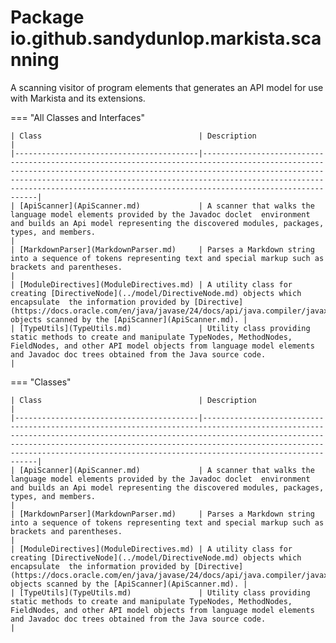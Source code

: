 
# Package io.github.sandydunlop.markista.scanning


A scanning visitor of program elements that generates an API model for use with Markista and its extensions.

=== "All Classes and Interfaces"

    | Class                                   | Description                                                                                                                                                                                                                                                                                                             |
    |-----------------------------------------|-------------------------------------------------------------------------------------------------------------------------------------------------------------------------------------------------------------------------------------------------------------------------------------------------------------------------|
    | [ApiScanner](ApiScanner.md)             | A scanner that walks the language model elements provided by the Javadoc doclet  environment and builds an Api model representing the discovered modules, packages, types, and members.                                                                                                                                 |
    | [MarkdownParser](MarkdownParser.md)     | Parses a Markdown string into a sequence of tokens representing text and special markup such as brackets and parentheses.                                                                                                                                                                                               |
    | [ModuleDirectives](ModuleDirectives.md) | A utility class for creating [DirectiveNode](../model/DirectiveNode.md) objects which encapsulate  the information provided by [Directive](https://docs.oracle.com/en/java/javase/24/docs/api/java.compiler/javax/lang/model/element/ModuleElement.Directive.html)  objects scanned by the [ApiScanner](ApiScanner.md). |
    | [TypeUtils](TypeUtils.md)               | Utility class providing static methods to create and manipulate TypeNodes, MethodNodes, FieldNodes, and other API model objects from language model elements and Javadoc doc trees obtained from the Java source code.                                                                                                  |


=== "Classes"

    | Class                                   | Description                                                                                                                                                                                                                                                                                                             |
    |-----------------------------------------|-------------------------------------------------------------------------------------------------------------------------------------------------------------------------------------------------------------------------------------------------------------------------------------------------------------------------|
    | [ApiScanner](ApiScanner.md)             | A scanner that walks the language model elements provided by the Javadoc doclet  environment and builds an Api model representing the discovered modules, packages, types, and members.                                                                                                                                 |
    | [MarkdownParser](MarkdownParser.md)     | Parses a Markdown string into a sequence of tokens representing text and special markup such as brackets and parentheses.                                                                                                                                                                                               |
    | [ModuleDirectives](ModuleDirectives.md) | A utility class for creating [DirectiveNode](../model/DirectiveNode.md) objects which encapsulate  the information provided by [Directive](https://docs.oracle.com/en/java/javase/24/docs/api/java.compiler/javax/lang/model/element/ModuleElement.Directive.html)  objects scanned by the [ApiScanner](ApiScanner.md). |
    | [TypeUtils](TypeUtils.md)               | Utility class providing static methods to create and manipulate TypeNodes, MethodNodes, FieldNodes, and other API model objects from language model elements and Javadoc doc trees obtained from the Java source code.                                                                                                  |


